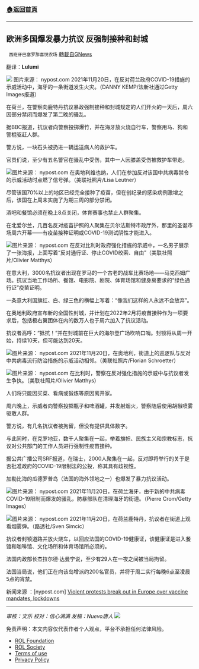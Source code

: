 ###  [:house:返回首頁](https://github.com/ourhimalayas/txt)
---


## 欧洲多国爆发暴力抗议 反强制接种和封城
` 西班牙巴塞罗那喜悦农场` [轉載自GNews](https://gnews.org/zh-hans/1686150/)

翻译：**Lulumi**

![](https://assets.gnews.org/wp-content/uploads/2021/11/image-569.png) 图片来源： nypost.com 2021年11月20日，在反对荷兰政府COVID-19措施的示威活动中，海牙的一条街道发生火灾。（DANNY KEMP/法新社通过Getty Images报道）

在荷兰，在警察向鹿特丹抗议暴政强制接种和封城规定的人们开火的一天后，周六因部分禁闭而爆发了第二晚的骚乱。

据BBC报道，抗议者向警察投掷爆竹，并在海牙放火烧自行车，警察用马、狗和警棍驱赶人群。

警方说，一块石头被扔进一辆运送病人的救护车。

官员们说，至少有五名警官在骚乱中受伤，其中一人因膝盖受伤被救护车带走。

![](https://assets.gnews.org/wp-content/uploads/2021/11/image-573.png)图片来源： nypost.com 在奥地利维也纳，人们在参加反对该国中共病毒禁令的示威活动时点燃了信号弹。（美联社照片/Lisa Leutner）

尽管该国70%以上的地区已经完全接种了疫苗，但在创纪录的感染病例激增之后，该国在上周末实施了为期三周的部分禁闭。

酒吧和餐馆必须在晚上8点关闭，体育赛事也禁止人群聚集。

在北爱尔兰，几百名反对疫苗护照的人聚集在贝尔法斯特市政厅外，那里的圣诞市场周六开幕——有疫苗接种证明或COVID-19测试阴性才能进入。

![](https://assets.gnews.org/wp-content/uploads/2021/11/image-575.png)图片来源： nypost.com 在反对比利时政府强化措施的示威中，一名男子展示了一张海报，上面写着“反对通行证、停止COVID绞索、自由”（美联社照片/Olivier Matthys）

在意大利，3000名抗议者出现在罗马的一个古老的战车比赛场地——马克西姆广场。抗议当地工作场所、餐馆、电影院、剧院、体育场馆和健身房要求的“绿色通行证”疫苗证明。

一条意大利国旗红、白、绿三色的横幅上写着：“像我们这样的人永远不会放弃”。

在奥地利政府宣布新的全国性封城，并计划在2022年2月将疫苗接种作为一项要求后，包括极右翼团体在内的数万人也于周六加入了抗议活动。

抗议者高呼：“抵抗！”并在封城前在巨大的海尔登广场吹响口哨。封锁将从周一开始，持续10天，但可能达到20天。

![](https://assets.gnews.org/wp-content/uploads/2021/11/image-577.png)图片来源： nypost.com 2021年11月20日，在奥地利，街道上的巡逻队与反对中共病毒流行防治措施的示威活动相邻。（美联社照片/Florian Schroetter）

![](https://assets.gnews.org/wp-content/uploads/2021/11/image-579.png)图片来源： nypost.com 在比利时，警察在反对强化措施的示威中与抗议者发生争执。（美联社照片/Olivier Matthys）

人们将只能因买菜、看病或锻炼等原因离开家。

周六晚上，示威者向警察投掷瓶子和啤酒罐，并发射烟火，警察随后使用胡椒喷雾驱散人群。

警方说，有几名抗议者被拘留，但没有提供具体数字。

与此同时，在克罗地亚，数千人聚集在一起，举着旗帜、民族主义和宗教标志，抗议对公共部门的工作人员进行强制性疫苗接种。

据公共广播公司SRF报道，在瑞士，2000人聚集在一起，反对即将举行的关于是否批准政府的COVID-19限制法的公投，称其具有歧视性。

加勒比海的瓜德罗普岛（法国的海外领地之一）也爆发了暴力抗议活动。

![](https://assets.gnews.org/wp-content/uploads/2021/11/image-581.png)图片来源： nypost.com 2021年11月20日，在荷兰海牙，由于新的中共病毒COVID-19限制而爆发的骚乱，防暴部队在清理海牙的街道。（Pierre Crom/Getty Images）

![](https://assets.gnews.org/wp-content/uploads/2021/11/image-583.png)图片来源： nypost.com 2021年11月20日，在荷兰鹿特丹，抗议者在街道上观看烟雾弹。（路透社/Sven Simcic）

抗议者封锁道路并放火烧车，以回应法国的COVID-19健康证，该健康证是进入餐馆和咖啡馆、文化场所和体育场馆所必须的。

法国内政部长杰拉尔德·达曼宁说，至少有29人在一夜之间被当局拘留。

法国当局说，他们正在向该岛增派约200名官员，并将于周二实行每晚6点至凌晨5点的宵禁。

新闻来源 ：[nypost.com] [Violent protests break out in Europe over vaccine mandates, lockdowns](https://nypost.com/2021/11/21/europes-covid-19-vaccine-mandates-spark-violent-protests/)

* * *

*审核：文乐
 校对：信心满满
发稿：Nuevo唐人*
![](https://assets.gnews.org/wp-content/uploads/2021/11/GNEWS_CH.-1.jpeg)


 

免责声明：本文内容仅代表作者个人观点，平台不承担任何法律风险。

- [ROL Foundation](https://rolfoundation.org/)
- [ROL Society](https://rolsociety.org/)
- [Terms of use](https://gnews.org/terms-of-use-3/)
- [Privacy Policy](https://gnews.org/privacy-policy/)
